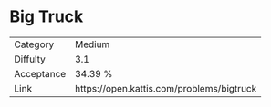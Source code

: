 # Big Truck

<table>
    <tr>
        <td>Category</td>
        <td>Medium</td>
    </tr>
    <tr>
        <td>Diffulty</td>
        <td>3.1</td>
    </tr>
    <tr>
        <td>Acceptance</td>
        <td>34.39 %</td>
    </tr>
    <tr>
        <td>Link</td>
        <td>https://open.kattis.com/problems/bigtruck</td>
    </tr>
</table>